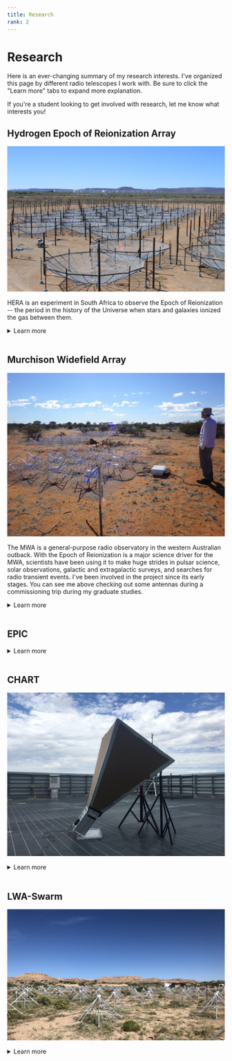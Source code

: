 ```yaml
---
title: Research
rank: 2
---
```

# Research

Here is an ever-changing summary of my research interests.
I've organized this page by different radio telescopes I work with.
Be sure to click the "Learn more" tabs to expand more explanation.

If you're a student looking to get involved with research, let me know what interests you!

## Hydrogen Epoch of Reionization Array
![hera](media/HERA.jpeg)

HERA is an experiment in South Africa to observe the Epoch of Reionization -- the period in the history of the Universe when stars and galaxies ionized the gas between them.  

<details><summary>Learn more</summary>

some example text about hera

<blockquote data-width="500" data-height="375" class="ricoh-theta-spherical-image" >Dish building - <a href="https://theta360.com/s/rKdliQGeN0VWWjbhGDvS9fOrI" target="_blank">Spherical Image - RICOH THETA</a></blockquote>
<script async src="https://theta360.com/widgets.js" charset="utf-8"></script>

</details>
<br>

## Murchison Widefield Array
![mwa](media/MWA.jpeg)

The MWA is a general-purpose radio observatory in the western Australian outback.
With the Epoch of Reionization is a major science driver for the MWA, scientists have been using it to make huge strides in pulsar science, solar observations, galactic and extragalactic surveys, and searches for radio transient events.
I've been involved in the project since its early stages.
You can see me above checking out some antennas during a commissioning trip during my graduate studies.

<details><summary>Learn more</summary>


</details>
<br>

## EPIC

<blockquote class="imgur-embed-pub" lang="en" data-id="a/umewybd" data-context="false" ><a href="//imgur.com/a/umewybd"></a></blockquote><script async src="//s.imgur.com/min/embed.js" charset="utf-8"></script>

<details><summary>Learn more</summary>

<blockquote class="imgur-embed-pub" lang="en" data-id="a/umewybd" data-context="false" ><a href="//imgur.com/a/umewybd"></a></blockquote><script async src="//s.imgur.com/min/embed.js" charset="utf-8"></script>

</details>
<br>

## CHART
![chart](media/CHART.jpeg)
<details><summary>Learn more</summary>



</details>
<br>

## LWA-Swarm
![lwa](media/LWA.jpeg)

<details><summary>Learn more</summary>



</details>
